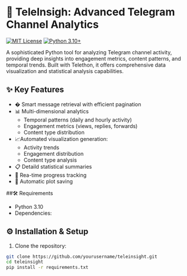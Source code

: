 # 🔭 TeleInsigh: Advanced Telegram Channel Analytics
[![MIT License](https://img.shields.io/badge/License-MIT-green.svg)](https://choosealicense.com/licenses/mit/)
[![Python 3.10+](https://img.shields.io/badge/python-3.10+-blue.svg)](https://www.python.org/downloads/)

A sophisticated Python tool for analyzing Telegram channel activity, providing deep insights into engagement metrics, content patterns, and temporal trends. Built with Telethon, it offers comprehensive data visualization and statistical analysis capabilities.

## ✨ Key Features

- � Smart message retrieval with efficient pagination
- 📊 Multi-dimensional analytics
  - Temporal patterns (daily and hourly activity)
  - Engagement metrics (views, replies, forwards)
  - Content type distribution
- 📈Automated visualization generation:
  - Activity trends
  - Engagement distribution
  - Content type analysis
- 📋 Detaild statistical summaries
- 🔄 Rea-time progress tracking
- 💾 Automatic plot saving

##🛠 Requirements

- Python 3.10
- Dependencies:
## ⚙️ Installation & Setup

1. Clone the repository:
```bash
git clone https://github.com/yourusername/teleinsight.git
cd teleinsight
pip install -r requirements.txt
